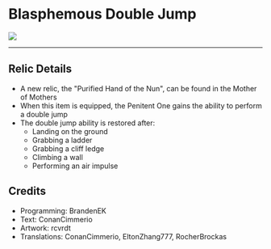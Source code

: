 # Blasphemous Double Jump

<img src="https://img.shields.io/github/downloads/BrandenEK/Blasphemous.DoubleJump/total?color=6495ED&style=for-the-badge">

---

## Relic Details

- A new relic, the "Purified Hand of the Nun", can be found in the Mother of Mothers
- When this item is equipped, the Penitent One gains the ability to perform a double jump
- The double jump ability is restored after:
  - Landing on the ground
  - Grabbing a ladder
  - Grabbing a cliff ledge
  - Climbing a wall
  - Performing an air impulse

## Credits

- Programming: BrandenEK
- Text: ConanCimmerio
- Artwork: rcvrdt
- Translations: ConanCimmerio, EltonZhang777, RocherBrockas
